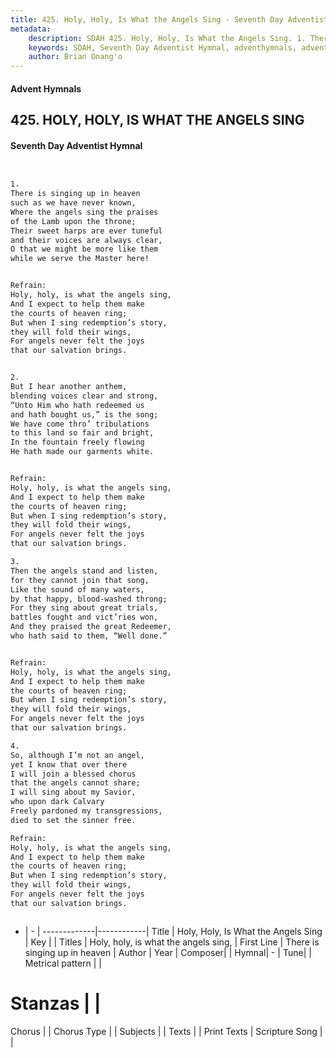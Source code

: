```yaml
---
title: 425. Holy, Holy, Is What the Angels Sing - Seventh Day Adventist Hymnal
metadata:
    description: SDAH 425. Holy, Holy, Is What the Angels Sing. 1. There is singing up in heaven such as we have never known, Where the angels sing the praises of the Lamb upon the throne; Their sweet harps are ever tuneful and their voices are always clear, O that we might be more like them while we serve the Master here! 
    keywords: SDAH, Seventh Day Adventist Hymnal, adventhymnals, advent hymnals, Holy, Holy, Is What the Angels Sing, There is singing up in heaven ,Holy, holy, is what the angels sing,
    author: Brian Onang'o
---
```


#### Advent Hymnals
## 425. HOLY, HOLY, IS WHAT THE ANGELS SING
#### Seventh Day Adventist Hymnal

```txt


1.
There is singing up in heaven
such as we have never known,
Where the angels sing the praises
of the Lamb upon the throne;
Their sweet harps are ever tuneful
and their voices are always clear,
O that we might be more like them
while we serve the Master here!


Refrain:
Holy, holy, is what the angels sing,
And I expect to help them make
the courts of heaven ring;
But when I sing redemption’s story,
they will fold their wings,
For angels never felt the joys
that our salvation brings.


2.
But I hear another anthem,
blending voices clear and strong,
“Unto Him who hath redeemed us
and hath bought us,” is the song;
We have come thro’ tribulations
to this land so fair and bright,
In the fountain freely flowing
He hath made our garments white.


Refrain:
Holy, holy, is what the angels sing,
And I expect to help them make
the courts of heaven ring;
But when I sing redemption’s story,
they will fold their wings,
For angels never felt the joys
that our salvation brings.

3.
Then the angels stand and listen,
for they cannot join that song,
Like the sound of many waters,
by that happy, blood-washed throng;
For they sing about great trials,
battles fought and vict’ries won,
And they praised the great Redeemer,
who hath said to them, “Well done.”


Refrain:
Holy, holy, is what the angels sing,
And I expect to help them make
the courts of heaven ring;
But when I sing redemption’s story,
they will fold their wings,
For angels never felt the joys
that our salvation brings.

4.
So, although I’m not an angel,
yet I know that over there
I will join a blessed chorus
that the angels cannot share;
I will sing about my Savior,
who upon dark Calvary
Freely pardoned my transgressions,
died to set the sinner free.

Refrain:
Holy, holy, is what the angels sing,
And I expect to help them make
the courts of heaven ring;
But when I sing redemption’s story,
they will fold their wings,
For angels never felt the joys
that our salvation brings.



```

- |   -  |
-------------|------------|
Title | Holy, Holy, Is What the Angels Sing |
Key |  |
Titles | Holy, holy, is what the angels sing, |
First Line | There is singing up in heaven |
Author | 
Year | 
Composer|  |
Hymnal|  - |
Tune|  |
Metrical pattern | |
# Stanzas |  |
Chorus |  |
Chorus Type |  |
Subjects |  |
Texts |  |
Print Texts | 
Scripture Song |  |
  
